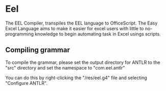 # Eel

The EEL Compiler, transpiles the EEL language to OfficeScript.
The Easy Excel Language aims to make it easier for excel users with little to no- programming knowledge to begin automating task in Excel usings scripts.

## Compiling grammar
To compile the grammar, please set the output directory for ANTLR to the "src" directory and set the namespace to "com.eel.antlr"

You can do this by right-clicking the "/res/eel.g4" file and selecting "Configure ANTLR".
